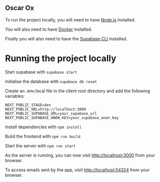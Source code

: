 ## Oscar Ox

To run the project locally, you will need to have [Node.js](https://nodejs.org/en/) installed.

You will also need to have [Docker](https://www.docker.com/) installed.

Finally you will also need to have the [Supabase CLI](https://supabase.io/docs/guides/cli) installed.

# Running the project locally

Start supabase with ```supabase start```

Initialise the database with ```supabase db reset```

Create an .env.local file in the client root directory and add the following variables:
    
``` 
NEXT_PUBLIC_STAGE=dev
NEXT_PUBLIC_URL=http://localhost:3000
NEXT_PUBLIC_SUPABASE_URL=your_supabase_url
NEXT_PUBLIC_SUPABASE_ANON_KEY=your_supabase_anon_key
```

Install dependencies with ```npm install```

Build the frontend with ```npm run build```

Start the server with ```npm run start```

As the server is running, you can now visit [http://localhost:3000](http://localhost:3000) from your browser.

To access emails sent by the app, visit [http://localhost:54324](http://localhost:54324) from your browser.
